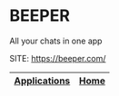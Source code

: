 # BEEPER

 All your chats in one app

 SITE: https://beeper.com/

 | [Applications](https://portable-linux-apps.github.io/apps.html) | [Home](https://portable-linux-apps.github.io)
 | --- | --- |
